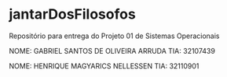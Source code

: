 # jantarDosFilosofos
Repositório para entrega do Projeto 01 de Sistemas Operacionais

NOME: GABRIEL SANTOS DE OLIVEIRA ARRUDA
TIA: 32107439

NOME: HENRIQUE MAGYARICS NELLESSEN
TIA: 32110901
